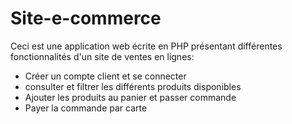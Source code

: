# Site-e-commerce

Ceci est une application web écrite en PHP présentant différentes fonctionnalités d'un site de ventes en lignes:
* Créer un compte client et se connecter
* consulter et filtrer les différents produits disponibles
* Ajouter les produits au panier et passer commande
* Payer la commande par carte

